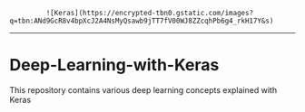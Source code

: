              ![Keras](https://encrypted-tbn0.gstatic.com/images?q=tbn:ANd9GcR8v4bpXcJ2A4NsMyQsawb9jTT7fV00WJ8ZZcqhPb6g4_rkH17Y&s)
             
--------------------------------------------------------------------------------             

# Deep-Learning-with-Keras
This repository contains various deep learning concepts explained with Keras
